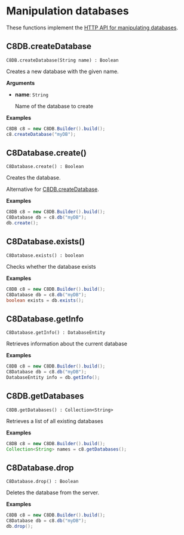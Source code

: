 # Manipulation databases

These functions implement the
[HTTP API for manipulating databases](https://docs.c8db.com/latest/HTTP/Database/index.html).

## C8DB.createDatabase

`C8DB.createDatabase(String name) : Boolean`

Creates a new database with the given name.

**Arguments**

- **name**: `String`

  Name of the database to create

**Examples**

```Java
C8DB c8 = new C8DB.Builder().build();
c8.createDatabase("myDB");
```

## C8Database.create()

`C8Database.create() : Boolean`

Creates the database.

Alternative for [C8DB.createDatabase](#c8dbcreatedatabase).

**Examples**

```Java
C8DB c8 = new C8DB.Builder().build();
C8Database db = c8.db("myDB");
db.create();
```

## C8Database.exists()

`C8Database.exists() : boolean`

Checks whether the database exists

**Examples**

```Java
C8DB c8 = new C8DB.Builder().build();
C8Database db = c8.db("myDB");
boolean exists = db.exists();
```

## C8Database.getInfo

`C8Database.getInfo() : DatabaseEntity`

Retrieves information about the current database

**Examples**

```Java
C8DB c8 = new C8DB.Builder().build();
C8Database db = c8.db("myDB");
DatabaseEntity info = db.getInfo();
```

## C8DB.getDatabases

`C8DB.getDatabases() : Collection<String>`

Retrieves a list of all existing databases

**Examples**

```Java
C8DB c8 = new C8DB.Builder().build();
Collection<String> names = c8.getDatabases();
```

## C8Database.drop

`C8Database.drop() : Boolean`

Deletes the database from the server.

**Examples**

```Java
C8DB c8 = new C8DB.Builder().build();
C8Database db = c8.db("myDB");
db.drop();
```
